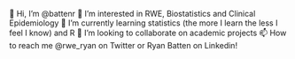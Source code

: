 👋 Hi, I’m @battenr
👀 I’m interested in RWE, Biostatistics and Clinical Epidemiology
🌱 I’m currently learning statistics (the more I learn the less I feel I know) and R
💞️ I’m looking to collaborate on academic projects
📫 How to reach me @rwe_ryan on Twitter or Ryan Batten on Linkedin!

<!---
battenr/battenr is a ✨ special ✨ repository because its `README.md` (this file) appears on your GitHub profile.
You can click the Preview link to take a look at your changes.
--->
